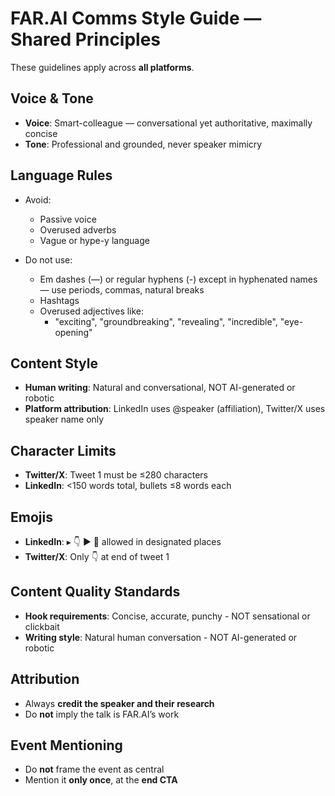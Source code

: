 # FAR.AI Comms Style Guide — Shared Principles

These guidelines apply across **all platforms**.

## Voice & Tone
- **Voice**: Smart-colleague — conversational yet authoritative, maximally concise
- **Tone**: Professional and grounded, never speaker mimicry

## Language Rules
- Avoid:
  - Passive voice
  - Overused adverbs
  - Vague or hype-y language

- Do not use:
  - Em dashes (—) or regular hyphens (-) except in hyphenated names — use periods, commas, natural breaks
  - Hashtags
  - Overused adjectives like:
    - "exciting", "groundbreaking", "revealing", "incredible", "eye-opening"

## Content Style
- **Human writing**: Natural and conversational, NOT AI-generated or robotic
- **Platform attribution**: LinkedIn uses @speaker (affiliation), Twitter/X uses speaker name only

## Character Limits
- **Twitter/X**: Tweet 1 must be ≤280 characters
- **LinkedIn**: <150 words total, bullets ≤8 words each

## Emojis
- **LinkedIn**: ▸ 👇 ▶️ 📄 allowed in designated places
- **Twitter/X**: Only 👇 at end of tweet 1

## Content Quality Standards
- **Hook requirements**: Concise, accurate, punchy - NOT sensational or clickbait
- **Writing style**: Natural human conversation - NOT AI-generated or robotic

## Attribution
- Always **credit the speaker and their research**
- Do **not** imply the talk is FAR.AI’s work

## Event Mentioning
- Do **not** frame the event as central
- Mention it **only once**, at the **end CTA**

